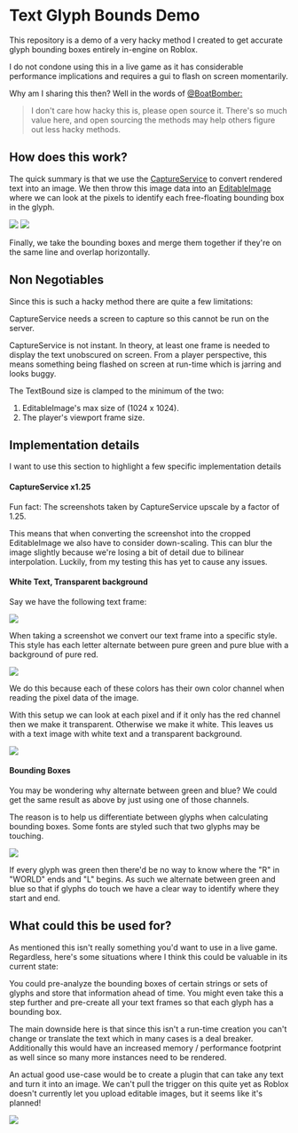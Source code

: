 # Text Glyph Bounds Demo
 
This repository is a demo of a very hacky method I created to get accurate glyph bounding boxes entirely in-engine on Roblox. 

I do not condone using this in a live game as it has considerable performance implications and requires a gui to flash on screen momentarily.

Why am I sharing this then? Well in the words of [@BoatBomber:](https://x.com/BoatbomberRBLX/status/1762224612132454432)
> I don't care how hacky this is, please open source it. There's so much value here, and open sourcing the methods may help others figure out less hacky methods.

## How does this work?

The quick summary is that we use the [CaptureService](https://create.roblox.com/docs/reference/engine/classes/CaptureService) to convert rendered text into an image. We then throw this image data into an [EditableImage](https://create.roblox.com/docs/reference/engine/classes/EditableImage) where we can look at the pixels to identify each free-floating bounding box in the glyph.

![](images/Glyph.png)
![](images/GlyphFloatBounds.png)

Finally, we take the bounding boxes and merge them together if they're on the same line and overlap horizontally.

## Non Negotiables

Since this is such a hacky method there are quite a few limitations:

CaptureService needs a screen to capture so this cannot be run on the server. 

CaptureService is not instant. In theory, at least one frame is needed to display the text unobscured on screen. From a player perspective, this means something being flashed on screen at run-time which is jarring and looks buggy.

The TextBound size is clamped to the minimum of the two:
1. EditableImage's max size of (1024 x 1024).
2. The player's viewport frame size.

## Implementation details

I want to use this section to highlight a few specific implementation details

#### CaptureService x1.25

Fun fact: The screenshots taken by CaptureService upscale by a factor of 1.25.

This means that when converting the screenshot into the cropped EditableImage we also have to consider down-scaling. This can blur the image slightly because we're losing a bit of detail due to bilinear interpolation. Luckily, from my testing this has yet to cause any issues.

#### White Text, Transparent background

Say we have the following text frame:

![](images/Unmodified.png)

When taking a screenshot we convert our text frame into a specific style. This style has each letter alternate between pure green and pure blue with a background of pure red.

![](images/RGBChannels.png)

We do this because each of these colors has their own color channel when reading the pixel data of the image.

With this setup we can look at each pixel and if it only has the red channel then we make it transparent. Otherwise we make it white. This leaves us with a text image with white text and a transparent background.

![](images/WhiteTransparent.png)

#### Bounding Boxes

You may be wondering why alternate between green and blue? We could get the same result as above by just using one of those channels.

The reason is to help us differentiate between glyphs when calculating bounding boxes. Some fonts are styled such that two glyphs may be touching.

![](images/OverlapFont.png)

If every glyph was green then there'd be no way to know where the "R" in "WORLD" ends and "L" begins. As such we alternate between green and blue so that if glyphs do touch we have a clear way to identify where they start and end.

## What could this be used for?

As mentioned this isn't really something you'd want to use in a live game. Regardless, here's some situations where I think this could be valuable in its current state:

You could pre-analyze the bounding boxes of certain strings or sets of glyphs and store that information ahead of time. You might even take this a step further and pre-create all your text frames so that each glyph has a bounding box.

The main downside here is that since this isn't a run-time creation you can't change or translate the text which in many cases is a deal breaker. Additionally this would have an increased memory / performance footprint as well since so many more instances need to be rendered.

An actual good use-case would be to create a plugin that can take any text and turn it into an image. We can't pull the trigger on this quite yet as Roblox doesn't currently let you upload editable images, but it seems like it's planned!

![](images/LiveImageGeneration.gif)